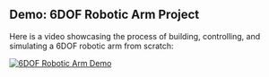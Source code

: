 ## Demo: 6DOF Robotic Arm Project

Here is a video showcasing the process of building, controlling, and simulating a 6DOF robotic arm from scratch:

[![6DOF Robotic Arm Demo](https://img.youtube.com/vi/36f4Qu18nGw/maxresdefault.jpg)](https://youtu.be/36f4Qu18nGw)
